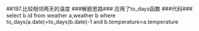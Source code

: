 ##197.比较相邻两天的温度
###解题思路###
应用了to_days函数
###代码###
    select b.id
    from weather a,weather b
    where
    to_days(a.date)=to_days(b.date)-1
    and 
    b.temperature>a.temperature
   